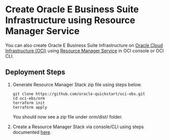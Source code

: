 # **Create Oracle E Business Suite Infrastructure using Resource Manager Service**
You can also create Oracle E Business Suite Infrastructure on [Oracle Cloud Infrastructure (OCI)](https://cloud.oracle.com/en_US/cloud-infrastructure) using [Resource Manager Service](https://docs.cloud.oracle.com/en-us/iaas/Content/ResourceManager/Concepts/resourcemanager.htm) in OCI console or OCI CLI.  


## **Deployment Steps**

  1. Generate Resource Manager Stack zip file using steps below. 

        ```
        git clone https://github.com/oracle-quickstart/oci-ebs.git
        cd oci-ebs/orm 
        terraform init     
        terraform apply
        ```
     You should now see a zip file under orm/dist/ folder. 

  3.  Create a Resource Manager Stack via console/CLI using steps documented [here](https://docs.cloud.oracle.com/en-us/iaas/Content/ResourceManager/Concepts/samplecomputeinstance.htm#build).